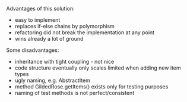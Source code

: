 Advantages of this solution:
* easy to implement
* replaces if-else chains by polymorphism
* refactoring did not break the implementation at any point
* wins already a lot of ground

Some disadvantages:
* inheritance with tight coupling - not nice
* code structure eventually only scales limited when adding new item types
* ugly naming, e.g. AbstractItem
* method GildedRose.getItems() exists only for testing purposes
* naming of test methods is not perfect/consistent

